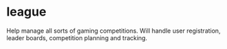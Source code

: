 # league
Help manage all sorts of gaming competitions. Will handle user registration, leader boards, competition planning and tracking. 
